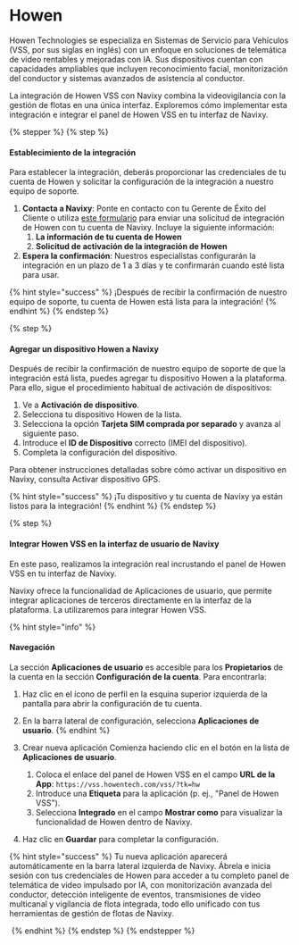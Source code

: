 # Howen

Howen Technologies se especializa en Sistemas de Servicio para Vehículos (VSS, por sus siglas en inglés) con un enfoque en soluciones de telemática de video rentables y mejoradas con IA. Sus dispositivos cuentan con capacidades ampliables que incluyen reconocimiento facial, monitorización del conductor y sistemas avanzados de asistencia al conductor.

La integración de Howen VSS con Navixy combina la videovigilancia con la gestión de flotas en una única interfaz. Exploremos cómo implementar esta integración e integrar el panel de Howen VSS en tu interfaz de Navixy.

{% stepper %}
{% step %}
#### Establecimiento de la integración

Para establecer la integración, deberás proporcionar las credenciales de tu cuenta de Howen y solicitar la configuración de la integración a nuestro equipo de soporte.

1. **Contacta a Navixy**: Ponte en contacto con tu Gerente de Éxito del Cliente o utiliza [este formulario](https://www.navixy.com/contact/) para enviar una solicitud de integración de Howen con tu cuenta de Navixy. Incluye la siguiente información:
   1. **La información de tu cuenta de Howen**
   2. **Solicitud de activación de la integración de Howen**
2. **Espera la confirmación**: Nuestros especialistas configurarán la integración en un plazo de 1 a 3 días y te confirmarán cuando esté lista para usar.

{% hint style="success" %}
¡Después de recibir la confirmación de nuestro equipo de soporte, tu cuenta de Howen está lista para la integración!
{% endhint %}
{% endstep %}

{% step %}
#### Agregar un dispositivo Howen a Navixy

Después de recibir la confirmación de nuestro equipo de soporte de que la integración está lista, puedes agregar tu dispositivo Howen a la plataforma. Para ello, sigue el procedimiento habitual de activación de dispositivos:

1. Ve a **Activación de dispositivo**.
2. Selecciona tu dispositivo Howen de la lista.
3. Selecciona la opción **Tarjeta SIM comprada por separado** y avanza al siguiente paso.
4. Introduce el **ID de Dispositivo** correcto (IMEI del dispositivo).
5. Completa la configuración del dispositivo.

Para obtener instrucciones detalladas sobre cómo activar un dispositivo en Navixy, consulta Activar dispositivo GPS.

{% hint style="success" %}
¡Tu dispositivo y tu cuenta de Navixy ya están listos para la integración!
{% endhint %}
{% endstep %}

{% step %}
#### Integrar Howen VSS en la interfaz de usuario de Navixy

En este paso, realizamos la integración real incrustando el panel de Howen VSS en tu interfaz de Navixy.

Navixy ofrece la funcionalidad de Aplicaciones de usuario, que permite integrar aplicaciones de terceros directamente en la interfaz de la plataforma. La utilizaremos para integrar Howen VSS.

{% hint style="info" %}
#### **Navegación**

La sección **Aplicaciones de usuario** es accesible para los **Propietarios** de la cuenta en la sección **Configuración de la cuenta**. Para encontrarla:

1. Haz clic en el ícono de perfil en la esquina superior izquierda de la pantalla para abrir la configuración de tu cuenta.
2. En la barra lateral de configuración, selecciona **Aplicaciones de usuario**.
{% endhint %}

1. Crear nueva aplicación Comienza haciendo clic en el botón en la lista de **Aplicaciones de usuario**.
   1. Coloca el enlace del panel de Howen VSS en el campo **URL de la App**: `https://vss.howentech.com/vss/?tk=hw`
   2. Introduce una **Etiqueta** para la aplicación (p. ej., "Panel de Howen VSS").
   3. Selecciona **Integrado** en el campo **Mostrar como** para visualizar la funcionalidad de Howen dentro de Navixy.
2. Haz clic en **Guardar** para completar la configuración.

{% hint style="success" %}
Tu nueva aplicación aparecerá automáticamente en la barra lateral izquierda de Navixy. Ábrela e inicia sesión con tus credenciales de Howen para acceder a tu completo panel de telemática de video impulsado por IA, con monitorización avanzada del conductor, detección inteligente de eventos, transmisiones de video multicanal y vigilancia de flota integrada, todo ello unificado con tus herramientas de gestión de flotas de Navixy.

<img src="https://2096203889-files.gitbook.io/~/files/v0/b/gitbook-x-prod.appspot.com/o/spaces%2F446mKak1zDrGv70ahuYZ%2Fuploads%2Fgit-blob-cdd0f892f471af40f8c05c2bf8051b8bb1101d42%2Fimage%20(8).png?alt=media" alt="" data-size="original">
{% endhint %}
{% endstep %}
{% endstepper %}
